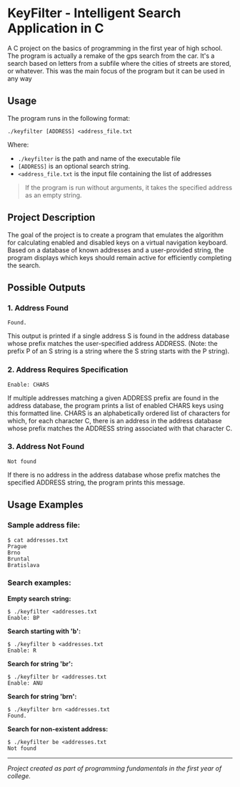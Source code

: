 # KeyFilter - Intelligent Search Application in C

A C project on the basics of programming in the first year of high school. The program is actually a remake of the gps search from the car. It's a search based on letters from a subfile where the cities of streets are stored, or whatever. This was the main focus of the program but it can be used in any way

## Usage

The program runs in the following format:

```
./keyfilter [ADDRESS] <address_file.txt
```

Where:
- `./keyfilter` is the path and name of the executable file
- `[ADDRESS]` is an optional search string.
- `<address_file.txt` is the input file containing the list of addresses

> If the program is run without arguments, it takes the specified address as an empty string.

## Project Description

The goal of the project is to create a program that emulates the algorithm for calculating enabled and disabled keys on a virtual navigation keyboard. Based on a database of known addresses and a user-provided string, the program displays which keys should remain active for efficiently completing the search.

## Possible Outputs

### 1. Address Found
```
Found.
```
This output is printed if a single address S is found in the address database whose prefix matches the user-specified address ADDRESS. (Note: the prefix P of an S string is a string where the S string starts with the P string).

### 2. Address Requires Specification
```
Enable: CHARS
```
If multiple addresses matching a given ADDRESS prefix are found in the address database, the program prints a list of enabled CHARS keys using this formatted line. CHARS is an alphabetically ordered list of characters for which, for each character C, there is an address in the address database whose prefix matches the ADDRESS string associated with that character C.

### 3. Address Not Found
```
Not found
```
If there is no address in the address database whose prefix matches the specified ADDRESS string, the program prints this message.

## Usage Examples

### Sample address file:
```
$ cat addresses.txt
Prague
Brno
Bruntal
Bratislava
```

### Search examples:

**Empty search string:**
```
$ ./keyfilter <addresses.txt
Enable: BP
```

**Search starting with 'b':**
```
$ ./keyfilter b <addresses.txt
Enable: R
```

**Search for string 'br':**
```
$ ./keyfilter br <addresses.txt
Enable: ANU
```

**Search for string 'brn':**
```
$ ./keyfilter brn <addresses.txt
Found.
```

**Search for non-existent address:**
```
$ ./keyfilter be <addresses.txt
Not found
```

---

*Project created as part of programming fundamentals in the first year of college.*
